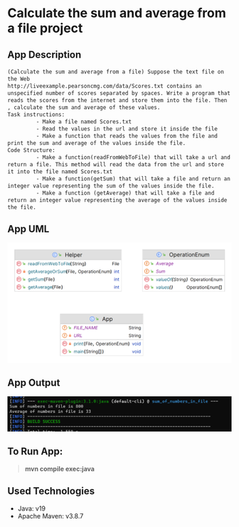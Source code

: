 # Calculate the sum and average from a file project
## App Description

```
(Calculate the sum and average from a file) Suppose the text file on the Web
http://liveexample.pearsoncmg.com/data/Scores.txt contains an unspecified number of scores separated by spaces. Write a program that reads the scores from the internet and store them into the file. Then , calculate the sum and average of these values.
Task instructions:
         - Make a file named Scores.txt
         - Read the values in the url and store it inside the file
         - Make a function that reads the values from the file and print the sum and average of the values inside the file.
Code Structure:
         - Make a function(readFromWebToFile) that will take a url and return a file. This method will read the data from the url and store it into the file named Scores.txt
         - Make a function(getSum) that will take a file and return an integer value representing the sum of the values inside the file.
         - Make a function (getAverage) that will take a file and return an integer value representing the average of the values inside the file.
```
## App UML

![UML](images/UML.png)

## App Output

![Output](images/output.png)

## To Run App:
> **mvn compile exec:java**

## Used Technologies

* Java: v19
* Apache Maven: v3.8.7